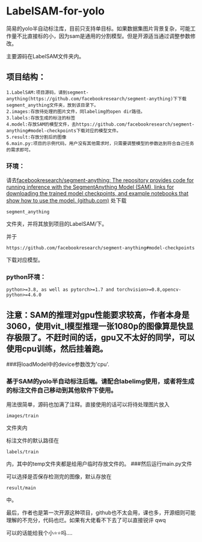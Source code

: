 # LabelSAM-for-yolo
简易的yolo半自动标注库，目前只支持单目标。如果数据集图片背景复杂，可能工作量不比直接标的小，因为sam是通用的分割模型。但是开源适当通过调整参数修改。

主要源码在LabelSAM文件夹内。


## 项目结构：

```
1.LabelSAM:项目源码，请到segment-anything(https://github.com/facebookresearch/segment-anything)下下载segment_anything文件夹，放到该目录下。
2.images:存放待处理的图片文件，同labelimg的open dir路径。
3.labels:存放生成的标注的标签
4.model:存放SAM的模型文件，去https://github.com/facebookresearch/segment-anything#model-checkpoints下载对应的模型文件。
5.result:存放分割后的图像
6.main.py:项目的示例代码，用户没有其他需求时，只需要调整模型的参数达到符合自己任务的需求即可。
```




### 环境：
请去[facebookresearch/segment-anything: The repository provides code for running inference with the SegmentAnything Model (SAM), links for downloading the trained model checkpoints, and example notebooks that show how to use the model. (github.com)](https://github.com/facebookresearch/segment-anything)
处下载 

```
segment_anything
```

文件夹，并将其放到项目的LabelSAM/下。

并于

```
https://github.com/facebookresearch/segment-anything#model-checkpoints
```

下载对应模型。

### python环境：

```
python>=3.8, as well as pytorch>=1.7 and torchvision>=0.8,opencv-python>=4.6.0
```


## 注意：SAM的推理对gpu性能要求较高，作者本身是3060，使用vit_l模型推理一张1080p的图像算是快显存极限了。不赶时间的话，gpu又不太好的同学，可以使用cpu训练，然后挂着跑。
###将loadModel中的device参数改为'cpu'.



### 基于SAM的yolo半自动标注后端。请配合labelimg使用，或者将生成的标注文件自己移动到其他软件下使用。

用法很简单，源码也加满了注释。直接使用的话可以将待处理图片放入

```
images/train
```

文件夹内

标注文件的默认路径在

```
labels/train
```

内，其中的temp文件夹都是给用户临时存放文件的。
###然后运行main.py文件

可以选择是否保存检测完的图像，默认存放在

```
result/main
```
中。

最后，作者也是第一次开源这种项目，github也不太会用，课也多，开源细则可能理解的不充分，代码也烂。如果有大佬看不下去了可以直接锐评 qwq

可以的话能给我个小⭐⭐吗....
